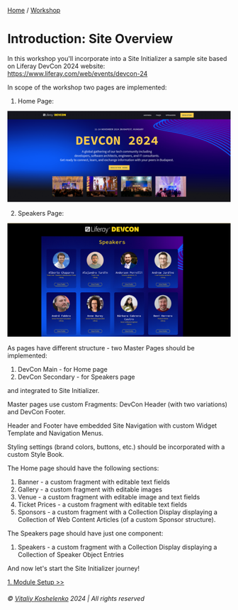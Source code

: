 [Home](../../../README.md) / [Workshop](../README.md) 

# Introduction: Site Overview

In this workshop you'll incorporate into a Site Initializer a sample site based on Liferay DevCon 2024 website:
https://www.liferay.com/web/events/devcon-24

In scope of the workshop two pages are implemented:

1. Home Page:

![01.png](images/01.png)

2. Speakers Page:

![02.png](images/02.png)

As pages have different structure - two Master Pages should be implemented:
1. DevCon Main - for Home page
2. DevCon Secondary - for Speakers page

and integrated to Site Initializer.

Master pages use custom Fragments: DevCon Header (with two variations) and DevCon Footer.

Header and Footer have embedded Site Navigation with custom Widget Template and Navigation Menus.

Styling settings (brand colors, buttons, etc.) should be incorporated with a custom Style Book.  

The Home page should have the following sections:
1. Banner - a custom fragment with editable text fields
2. Gallery - a custom fragment with editable images
3. Venue - a custom fragment with editable image and text fields
4. Ticket Prices - a custom fragment with editable text fields
5. Sponsors - a custom fragment with a Collection Display displaying a Collection of Web Content Articles (of a custom Sponsor structure).

The Speakers page should have just one component:
1. Speakers - a custom fragment with a Collection Display displaying a Collection of Speaker Object Entries 

And now let's start the Site Initializer journey!

[1. Module Setup >>](../01-module-setup/README.md)

###### © [Vitaliy Koshelenko](https://www.linkedin.com/in/vitaliy-koshelenko) 2024 | All rights reserved